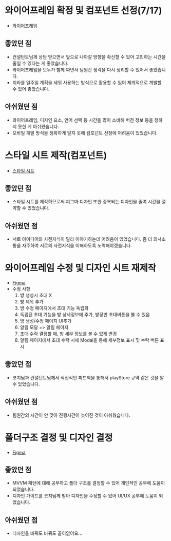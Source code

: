 # 와이어프레임 확정 및 컴포넌트 선정(7/17)
- [와이어프레임](https://www.figma.com/file/2pYOPCBk5UEXVOVfWsiQ1u/%EB%AA%A8%EC%97%AC%EB%9E%8C?type=design&node-id=108%3A2609&mode=design&t=2xHYsnjEaPwIfaUj-1)

## 좋았던 점
- 컨설턴트님께 상담 받으면서 앞으로 나아갈 방향을 확신할 수 있어 고민하는 시간을 줄일 수 있다는 게 좋았습니다.
- 와이어프레임을 모두가 함께 짜면서 팀원간 생각을 다시 정리할 수 있어서 좋았습니다.
- 지라를 일주일 계획을 세워 사용하는 방식으로 활용할 수 있어 체계적으로 계발할 수 있어 좋았습니다.

## 아쉬웠던 점
- 와이어프레임, 디자인 요소, 언어 선택 등 시간을 많이 소비해 버전 정보 등을 정하지 못한 게 아쉬웠습니다.
- 모바일 개발 방식을 정확하게 알지 못해 컴포넌트 선정에 어려움이 있었습니다.

# 스타일 시트 제작(컴포넌트)
- [스타일 시트](https://www.figma.com/file/2pYOPCBk5UEXVOVfWsiQ1u/%EB%AA%A8%EC%97%AC%EB%9E%8C?type=design&node-id=108%3A2609&mode=design&t=2xHYsnjEaPwIfaUj-1)

## 좋았던 점
- 스타일 시트를 제작하므로써 피그마 디자인 또한 중복되는 디자인을 줄여 시간을 절약할 수 있었습니다.

## 아쉬웠던 점
- 서로 아이디어와 사전지식이 달라 이야기하는데 어려움이 있었습니다. 좀 더 의사소통을 자주하여 서로의 사전지식을 이해하도록 노력해야겠습니다.

# 와이어프레임 수정 및 디자인 시트 재제작
- [Figma](https://www.figma.com/file/2pYOPCBk5UEXVOVfWsiQ1u/%EB%AA%A8%EC%97%AC%EB%9E%8C?type=design&node-id=108%3A2609&mode=design&t=2xHYsnjEaPwIfaUj-1)
- 수정 사항
    1. 방 생성시 초대 X
    2. 방 제목 추가
    3. 방 수정 페이지에서 초대 기능 독립화
    4. 독립된 초대 기능을 방 상세정보에 추가, 방장만 초대버튼을 볼 수 있음
    5. 방 생성/수정 페이지 UI추가
    6. 알림 모달 => 알림 페이지
    7. 초대 수락 결정할 때, 방 세부 정보를 볼 수 있게 변경
    8. 알림 페이지에서 초대 수락 시에 Modal을 통해 세부정보 표시 및 수락 버튼 표시
    
## 좋았던 점
- 코치님과 컨설턴트님께서 직접적인 피드백을 통해서 playStore 규약 같은 것을 알 수 있었습니다.

## 아쉬웠던 점
- 팀원간의 시간이 안 맞아 진행시간이 늦어진 것이 아쉬웠습니다.

# 폴더구조 결정 및 디자인 결정
- [Figma](https://www.figma.com/file/2pYOPCBk5UEXVOVfWsiQ1u/%EB%AA%A8%EC%97%AC%EB%9E%8C?type=design&node-id=108%3A2609&mode=design&t=2xHYsnjEaPwIfaUj-1)

## 좋았던 점
- MVVM 패턴에 대해 공부하고 폴더 구조를 결정할 수 있어 개인적인 공부에 도움이 되었습니다.
- 디자인 가이드를 코치님께 받아 디자인을 수정할 수 있어 UI/UX 공부에 도움이 되었습니다.

## 아쉬웠던 점
- 디자인을 바꿔도 바꿔도 끝이없어요...